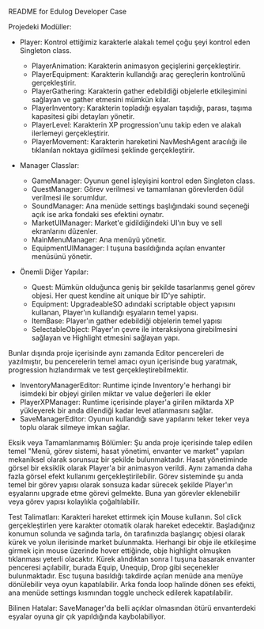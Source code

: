 README for Edulog Developer Case

Projedeki Modüller:
- Player: Kontrol ettiğimiz karakterle alakalı temel çoğu şeyi kontrol eden Singleton class.
  - PlayerAnimation: Karakterin animasyon geçişlerini gerçekleştirir.
  - PlayerEquipment: Karakterin kullandığı araç gereçlerin kontrolünü gerçekleştirir.
  - PlayerGathering: Karakterin gather edebildiği objelerle etkileşimini sağlayan ve gather etmesini mümkün kılar.
  - PlayerInventory: Karakterin topladığı eşyaları taşıdığı, parası, taşıma kapasitesi gibi detayları yönetir.
  - PlayerLevel: Karakterin XP progression'unu takip eden ve alakalı ilerlemeyi gerçekleştirir.
  - PlayerMovement: Karakterin hareketini NavMeshAgent aracılığı ile tıklanılan noktaya gidilmesi şeklinde gerçekleştirir.

- Manager Classlar:
  - GameManager: Oyunun genel işleyişini kontrol eden Singleton class.
  - QuestManager: Görev verilmesi ve tamamlanan görevlerden ödül verilmesi ile sorumldur.
  - SoundManager: Ana menüde settings başlığındaki sound seçeneği açık ise arka fondaki ses efektini oynatır.
  - MarketUIManager: Market'e gidildiğindeki UI'ın buy ve sell ekranlarını düzenler.
  - MainMenuManager: Ana menüyü yönetir.
  - EquipmentUIManager: I tuşuna basıldığında açılan envanter menüsünü yönetir.

- Önemli Diğer Yapılar:
  - Quest: Mümkün olduğunca geniş bir şekilde tasarlanmış genel görev objesi. Her quest kendine ait unique bir ID'ye sahiptir.
  - Equipment: UpgradeableSO adındaki scriptable object yapısını kullanan, Player'ın kullandığı eşyaların temel yapısı.
  - ItemBase: Player'ın gather edebildiği objelerin temel yapısı
  - SelectableObject: Player'ın çevre ile interaksiyona girebilmesini sağlayan ve Highlight etmesini sağlayan yapı.

Bunlar dışında proje içerisinde aynı zamanda Editor pencereleri de yazılmıştır, bu pencerelerin temel amacı oyun içerisinde bug yaratmak, progression hızlandırmak ve test gerçekleştirebilmektir.
  - InventoryManagerEditor: Runtime içinde Inventory'e herhangi bir isimdeki bir objeyi girilen miktar ve value değerleri ile ekler
  - PlayerXPManager: Runtime içerisinde player'a girilen miktarda XP yükleyerek bir anda dilendiği kadar level atlanmasını sağlar.
  - SaveManagerEditor: Oyunun kullandığı save yapılarını teker teker veya toplu olarak silmeye imkan sağlar.

Eksik veya Tamamlanmamış Bölümler:
Şu anda proje içerisinde talep edilen temel "Menü, görev sistemi, hasat yönetimi, envanter ve market" yapıları mekaniksel olarak sorunsuz bir şekilde bulunmaktadır.
Hasat yönetiminde görsel bir eksiklik olarak Player'a bir animasyon verildi. Aynı zamanda daha fazla görsel efekt kullanımı gerçekleştirilebilir.
Görev sisteminde şu anda temel bir görev yapısı olarak sonsuza kadar sürecek şekilde Player'ın eşyalarını upgrade etme görevi gelmekte. Buna yan görevler eklenebilir veya görev yapısı kolaylıkla çoğaltılabilir.

Test Talimatları:
Karakteri hareket ettirmek için Mouse kullanın. Sol click gerçekleştirlen yere karakter otomatik olarak hareket edecektir. Başladığınız konumun solunda ve sağında tarla, ön tarafınızda başlangıç objesi olarak kürek ve yolun ilerisinde market bulunmakta.
Herhangi bir obje ile etkileşime girmek için mouse üzerinde hover ettiğinde, obje highlight olmuşken tıklanması yeterli olacaktır.
Kürek alındıktan sonra I tuşuna basarak envanter penceresi açılabilir, burada Equip, Unequip, Drop gibi seçenekler bulunmaktadır.
Esc tuşuna basıldığı takdirde açılan menüde ana menüye dönülebilir veya oyun kapatılabilir.
Arka fonda loop halinde dönen ses efekti, ana menüde settings kısmından toggle uncheck edilerek kapatılabilir.

Bilinen Hatalar:
SaveManager'da belli açıklar olmasından ötürü envanterdeki eşyalar oyuna gir çık yapıldığında kaybolabiliyor. 
